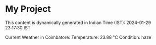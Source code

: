 # My Project

This content is dynamically generated in Indian Time (IST): 2024-01-29 23:17:30 IST


Current Weather in Coimbatore:
Temperature: 23.88 °C
Condition: haze

